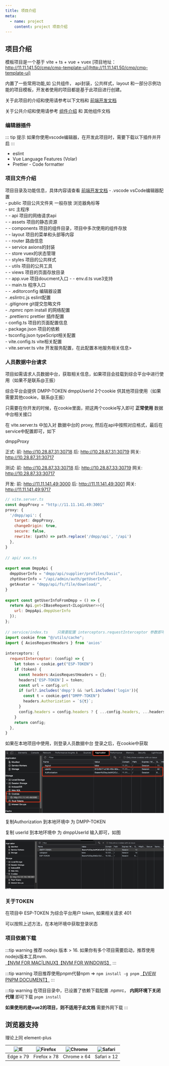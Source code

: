 ```yaml
---
title: 项目介绍
meta:
  - name: project
    content: project 项目介绍
---
```


## 项目介绍

模板项目是一个基于 vite + ts + vue + vuex   [项目地址：http://11.11.141.50/cmp/cmp-template-ui](http://11.11.141.50/cmp/cmp-template-ui)

内置了一些常用功能,如 公共组件， api封装，公共样式，layout 和一部分示例功能的项目模板，开发者使用的项目都是基于此项目进行创建。

关于此项目的介绍和使用请参考以下文档和 [前端开发文档](./develop)

关于公共介绍和使用请参考 [组件介绍](./introduction) 和 其他组件文档

### 编辑器插件

::: tip 提示
如果你使用vscode编辑器，在开发此项目时，需要下载以下插件并开启
:::

- eslint
- Vue Language Features (Volar)
- Prettier - Code formatter

### 项目文件介绍

项目目录及功能信息，具体内容请查看 [前端开发文档](./develop)
\- .vscode  vsCode编辑器配置  <br />
\- public  项目公共文件夹 一般存放 浏览器角标等 <br />
\- src 主程序 <br />
\- \- api  项目的网络请求api <br />
\- \- assets 项目的静态资源 <br />
\- \- components 项目的组件目录，项目中多次使用的组件存放 <br />
\- \- layout 项目的菜单和头部等内容 <br />
\- \- router 路由信息 <br />
\- \- service axions的封装 <br />
\- \- store vuex的状态管理 <br />
\- \- styles 项目的公共样式 <br />
\- \- utils 项目的公共工具 <br />
\- \- views 项目的页面存放目录 <br />
\- \- app.vue 项目doucment入口
\- \- env.d.ts vue3支持 <br />
\- \- main.ts 程序入口 <br />
\- \- .editorconfig 编辑器设置 <br />
\- .eslintrc.js eslint配置 <br />
\- .gitignore git提交忽略文件 <br />
\- .npmrc npm install 的网络配置 <br />
\- .prettierrc prettier 插件配置 <br />
\-  config.ts 项目的页面配置信息 <br />
\- package.json 项目的依赖<br />
\- tsconfig.json typeScript相关配置 <br />
\- vite.config.ts vite相关配置 <br />
\- vite.server.ts vite 开发服务配置，在此配置本地服务相关信息>

### 人员数据中台请求

项目如需请求人员数据中台，获取相关信息，如果项目会挂载到综合平台中进行使用（如果不是联系@王振）

综合平台会提供  DMPP-TOKEN  dmppUserId 2个cookie 供其他项目使用（如果需要其他cookie，联系@王振）

只需要在你开发的时候，在cookie里面，把这两个cookie写入即可 __正常使用__ 数据中台相关接口

在 vite.server.ts 中加入对 数据中台的 proxy, 然后在api中按照对应格式，最后在 service中配置即可，如下

dmppProxy

正式:
前: <http://10.28.87.31:30718>
后: <http://10.28.87.31:30719>
网关: <http://10.28.87.31:30717>

测试:
前: <http://10.28.87.33:30718>
后: <http://10.28.87.33:30719>
网关: <http://10.28.87.33:30717>

开发:
前: <http://11.11.141.49:3000>
后: <http://11.11.141.49:3001>
网关: <http://11.11.141.49:9717>

```js
// vite.server.ts
const dmppProxy = "http://11.11.141.49:3001"
proxy: {
  '/dmpp/api': {
    target: dmppProxy,
    changeOrigin: true,
    secure: false,
    rewrite: (path) => path.replace('/dmpp/api', '/api')
  },
}

// api/ xxx.ts

export enum DmppApi {
  dmppUserInfo = "dmpp/api/supplier/profiles/basic",
  zhptUserInfo = "/api/admin/auth/getUserInfo",
  getAvatar = "dmpp/api/fs/file/download/",
}

export const getUserInfoFromDmpp = () => {
  return Api.get<IBaseRequest<ILoginUser>>({
    url: DmppApi.dmppUserInfo
  });
};

// service/index.ts    只需要配置 interceptors.requestInterceptor 参数即可
import cookie from "@/utils/cache";
import { AxiosRequestHeaders } from 'axios'

interceptors: {
  requestInterceptor: (config) => {
    let token = cookie.get("ESP-TOKEN")
    if (token) {
      const headers:AxiosRequestHeaders = {};
      headers['ESP-TOKEN'] = token;
      const url = config.url
      if (url?.includes('dmpp') && !url.includes('login')){
        const t = cookie.get("DMPP-TOKEN")
        headers.Authorization = `${t}`;
      }
      config.headers = config.headers ? { ...config.headers, ...headers } : headers;
    }
    return config;
  },
}
```

如果在本地项目中使用，则登录人员数据中台 登录之后，在cookie中获取

  ![Alt](../../../assets/003.png#pic_center)

  复制Authorization 到本地环境中 为 DMPP-TOKEN

  复制 userId 到本地环境中 为 dmppUserId 输入即可，如图

  ![Alt](../../../assets/004.png#pic_center)

### 关于TOKEN

 在项目中 ESP-TOKEN 为综合平台用户 token, 如果相关请求 401

 可以按照上述方法，在本地环境中获取登录状态

### 项目依赖下载

:::tip warning
推荐 nodejs 版本 > 16. 如果你有多个项目需要启动，推荐使用nodejs版本工具nvm.  
[【NVM FOR MAC|LINUX】](https://github.com/nvm-sh/nvm)[【NVM FOR WINDOWS】](https://github.com/coreybutler/nvm-windows/releases)
:::

:::tip warning
项目推荐使用pnpm代替npm =>  `npm install -g pnpm` [【VIEW PNPM DOCUMENT】](https://pnpm.io/zh/)
:::

:::tip warning
在项目目录中，已设置了依赖下载配置 .npmrc， __内网环境下关闭代理__ 即可下载 `pnpm install`

__如果使用的是vue2的项目，则不适用于此文档__ 需要外网下载
:::

## 浏览器支持

理论上同 element-plus

| ![IE](https://cdn.jsdelivr.net/npm/@browser-logos/edge/edge_32x32.png) | ![Firefox](https://cdn.jsdelivr.net/npm/@browser-logos/firefox/firefox_32x32.png) | ![Chrome](https://cdn.jsdelivr.net/npm/@browser-logos/chrome/chrome_32x32.png) | ![Safari](https://cdn.jsdelivr.net/npm/@browser-logos/safari/safari_32x32.png) |
| ---------------------------------------------------------------------- | --------------------------------------------------------------------------------- | ------------------------------------------------------------------------------ | ------------------------------------------------------------------------------ |
| Edge ≥ 79                                                              | Firefox ≥ 78                                                                      | Chrome ≥ 64                                                                    | Safari ≥ 12                                                                    |
